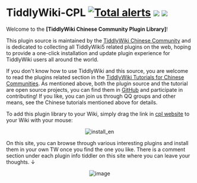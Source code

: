 # TiddlyWiki-CPL [![Total alerts](https://img.shields.io/lgtm/alerts/g/tiddly-gittly/TiddlyWiki-CPL.svg?logo=lgtm&logoWidth=18)](https://lgtm.com/projects/g/tiddly-gittly/TiddlyWiki-CPL/alerts/) [![](https://github.com/tiddly-gittly/TiddlyWiki-CPL/actions/workflows/gh-pages.yml/badge.svg)](https://github.com/tiddly-gittly/TiddlyWiki-CPL/actions/workflows/gh-pages.yml) [![](https://img.shields.io/badge/Join-Us-yellow)](https://tw-cn.netlify.app/)

Welcome to the **[TiddlyWiki Chinese Community Plugin Library]**!

This plugin source is maintained by the [TiddlyWiki Chinese Community](https://github.com/tiddly-gittly) and is dedicated to collecting all TiddlyWiki5 related plugins on the web, hoping to provide a one-click installation and update plugin experience for TiddlyWiki users all around the world.

If you don't know how to use TiddlyWiki and this source, you are welcome to read the plugins related section in the [TiddlyWiki Tutorials for Chinese Communities](https://tw-cn.netlify.app). As mentioned above, both the plugin source and the tutorial are open source projects, you can find them in [GitHub](https://github.com/tiddly-gittly) and participate in contributing! If you like, you can join us through QQ groups and other means, see the Chinese tutorials mentioned above for details.

To add this plugin library to your Wiki, simply drag the link in [cpl website](https://tw-cpl.netlify.app/#Welcome:Welcome) to your Wiki with your mouse:

<center>

![install_en](https://user-images.githubusercontent.com/16955102/157163687-9f985b58-9027-4f8c-96f9-38869b2ad751.gif)

</center>

On this site, you can browse through various interesting plugins and install them in your own TW once you find the one you like. There is a comment section under each plugin info tiddler on this site where you can leave your thoughts. ↓

<center>

![image](https://user-images.githubusercontent.com/16955102/157163710-3da56081-4b1a-4a50-83eb-0eb3e037bdf9.png)

</center>
